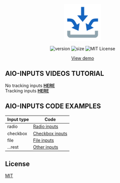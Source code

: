 <br />
<div align="center">
<a href="https://github.com/klm-lab/store/#readme" target="_blank">
     <img src="../assets/icon.svg" alt="icon" width="120" height="120">

</a>

![version][version-shield]
![size][size-shield]
![MIT License][license-shield]

<div>
<a align="center" href="https://codesandbox.io/s/inputs-demo-28ztx4" target="_blank">View demo</a>
</div>
</div>

## AIO-INPUTS VIDEOS TUTORIAL
No tracking inputs **<a target="_blank" href="https://github.com/klm-lab/inputs/examples#readme">HERE</a>**<br>
Tracking inputs **<a target="_blank" href="https://github.com/klm-lab/inputs/examples#readme">HERE</a>**

## AIO-INPUTS CODE EXAMPLES

| Input type | Code                                                                                                 |
|------------|------------------------------------------------------------------------------------------------------|
| radio      | <a target="_blank" href="https://github.com/klm-lab/inputs/examples/radio.ts">Radio inputs</a>       |
| checkbox   | <a target="_blank" href="https://github.com/klm-lab/inputs/examples/checkbox.ts">Checkbox inputs</a> |
| file       | <a target="_blank" href="https://github.com/klm-lab/inputs/examples/file.ts">File inputs</a>         |
| ...rest    | <a target="_blank" href="https://github.com/klm-lab/inputs/examples/other.ts">Other inputs</a>       |

## License

[MIT][license-url]


[size-shield]: https://img.shields.io/bundlephobia/minzip/aio-inputs/2.0.0?style=for-the-badge

[license-shield]: https://img.shields.io/github/license/klm-lab/inputs?style=for-the-badge

[version-shield]: https://img.shields.io/npm/v/aio-inputs?style=for-the-badge


[license-url]: https://choosealicense.com/licenses/mit/
